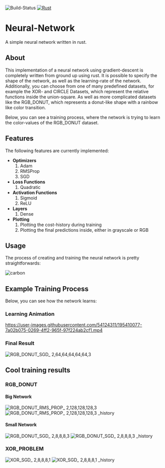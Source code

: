 ![Build-Status](https://github.com/ManuelLerchner/neural-network-rs/actions/workflows/rust.yml/badge.svg)
[![Rust](https://img.shields.io/badge/rust-1.59.0%2B-blue.svg?maxAge=3600)](https://github.com/rust-lang/regex)
# Neural-Network

A simple neural network written in rust.

## About

This implementation of a neural network using gradient-descent is completely written from ground up using rust.
It is possible to specify the shape of the network, as well as the learning-rate of the network. Additionally, you can choose from one of many predefined datasets, for example the XOR- and CIRCLE Datasets, which represent the relative functions inside the union-square. As well as more complicated datasets like the RGB_DONUT, which represents a donut-like shape with a rainbow like color transition.

Below, you can see a training process, where the network is trying to learn the color-values of the RGB_DONUT dataset.

## Features

The following features are currently implemented:

- **Optimizers**
  1. Adam
  2. RMSProp
  3. SGD
- **Loss Functions**
  1. Quadratic
- **Activation Functions**
  1. Sigmoid
  2. ReLU
- **Layers**
  1. Dense
- **Plotting**
  1. Plotting the cost-history during training
  2. Plotting the final predictions inside, either in grayscale or RGB

## Usage

The process of creating and training the neural network is
pretty straightforwards:

![carbon](https://user-images.githubusercontent.com/54124311/195871975-e211c2b7-d055-4cb5-852f-bf9e031a3aab.png)

## Example Training Process

Below, you can see how the network learns:

### Learning Animation

<https://user-images.githubusercontent.com/54124311/195410077-7a02b075-0269-4ff2-965f-97f224ab2cf1.mp4>

### Final Result

![RGB_DONUT_SGD_ 2,64,64,64,64,64,3](https://user-images.githubusercontent.com/54124311/195409668-7db568af-9232-489b-a149-108d63c8d23a.png)

## Cool training results

### RGB_DONUT

#### Big Network

![RGB_DONUT_RMS_PROP_ 2,128,128,128,3](https://user-images.githubusercontent.com/54124311/195874011-29deb232-1640-4bdd-9c19-02f8e4fed5b8.png)
![RGB_DONUT_RMS_PROP_ 2,128,128,128,3 _history](https://user-images.githubusercontent.com/54124311/195874028-3513e6f4-fc2c-492f-81f0-ef64fd96e176.png)

#### Small Network

![RGB_DONUT_SGD_ 2,8,8,8,3](https://user-images.githubusercontent.com/54124311/195876194-cf42fcf6-ba93-4151-acb2-fd945effe824.png)
![RGB_DONUT_SGD_ 2,8,8,8,3 _history](https://user-images.githubusercontent.com/54124311/195876200-420bbaaf-5587-490c-90cb-2f29ca11278b.png)

### XOR_PROBLEM

![XOR_SGD_ 2,8,8,8,1](https://user-images.githubusercontent.com/54124311/195877107-4c8dbca5-bc93-4e14-a0b2-a27bcc47a3f5.png)
![XOR_SGD_ 2,8,8,8,1 _history](https://user-images.githubusercontent.com/54124311/195877118-03cbd210-f34f-4bc9-ac22-e870a74e9e0d.png)
